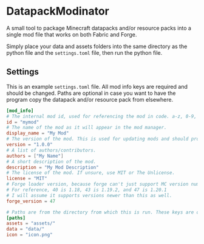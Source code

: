 # DatapackModinator
A small tool to package Minecraft datapacks and/or resource packs into a single mod file that works on both Fabric and Forge.

Simply place your data and assets folders into the same directory as the python file and the `settings.toml` file, then run the python file.

## Settings
This is an example `settings.toml` file. All mod info keys are required and should be changed. Paths are optional in case you want to have the program copy the datapack and/or resource pack from elsewhere.
```toml
[mod_info]
# The internal mod id, used for referencing the mod in code. a-z, 0-9, and _ only.
id = "mymod"
# The name of the mod as it will appear in the mod manager.
display_name = "My Mod"
# The version of the mod. This is used for updating mods and should probably use semver.
version = "1.0.0"
# A list of authors/contributors.
authors = ["My Name"]
# A short description of the mod.
description = "My Mod Description"
# The license of the mod. If unsure, use MIT or The Unlicense.
license = "MIT"
# Forge loader version, because forge can't just support MC version numbers.
# For reference, 40 is 1.18, 43 is 1.19.2, and 47 is 1.20.1
# I will assume it supports versions newer than this as well.
forge_version = 47

# Paths are from the directory from which this is run. These keys are optional.
[paths]
assets = "assets/"
data = "data/"
icon = "icon.png"
```
